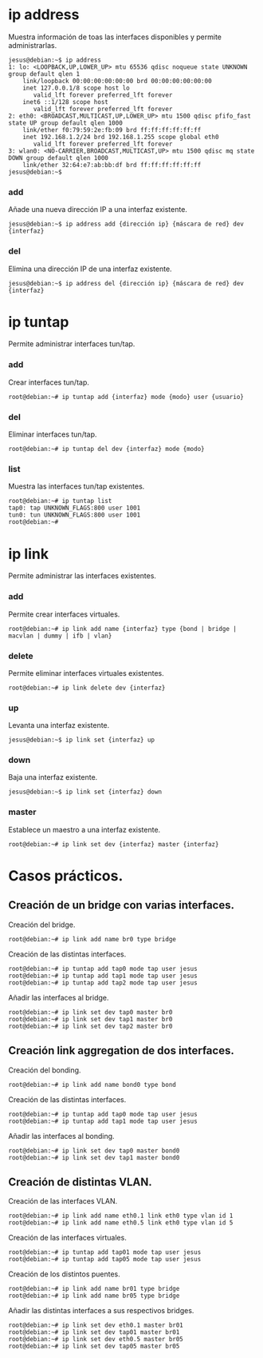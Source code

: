 # ip address
Muestra información de toas las interfaces disponibles y permite administrarlas.
~~~
jesus@debian:~$ ip address
1: lo: <LOOPBACK,UP,LOWER_UP> mtu 65536 qdisc noqueue state UNKNOWN group default qlen 1
    link/loopback 00:00:00:00:00:00 brd 00:00:00:00:00:00
    inet 127.0.0.1/8 scope host lo
       valid_lft forever preferred_lft forever
    inet6 ::1/128 scope host 
       valid_lft forever preferred_lft forever
2: eth0: <BROADCAST,MULTICAST,UP,LOWER_UP> mtu 1500 qdisc pfifo_fast state UP group default qlen 1000
    link/ether f0:79:59:2e:fb:09 brd ff:ff:ff:ff:ff:ff
    inet 192.168.1.2/24 brd 192.168.1.255 scope global eth0
       valid_lft forever preferred_lft forever
3: wlan0: <NO-CARRIER,BROADCAST,MULTICAST,UP> mtu 1500 qdisc mq state DOWN group default qlen 1000
    link/ether 32:64:e7:ab:bb:df brd ff:ff:ff:ff:ff:ff
jesus@debian:~$ 
~~~


### add 
Añade una nueva dirección IP a una interfaz existente.
~~~
jesus@debian:~$ ip address add {dirección ip} {máscara de red} dev {interfaz}
~~~


### del
Elimina una dirección IP de una interfaz existente.
~~~
jesus@debian:~$ ip address del {dirección ip} {máscara de red} dev {interfaz}
~~~


# ip tuntap
Permite administrar interfaces tun/tap.


### add 
Crear interfaces tun/tap.
~~~
root@debian:~# ip tuntap add {interfaz} mode {modo} user {usuario}
~~~


### del
Eliminar interfaces tun/tap.
~~~
root@debian:~# ip tuntap del dev {interfaz} mode {modo}
~~~


### list
Muestra las interfaces tun/tap existentes.
~~~
root@debian:~# ip tuntap list
tap0: tap UNKNOWN_FLAGS:800 user 1001
tun0: tun UNKNOWN_FLAGS:800 user 1001
root@debian:~# 
~~~


# ip link
Permite administrar las interfaces existentes.


### add
Permite crear interfaces virtuales.
~~~
root@debian:~# ip link add name {interfaz} type {bond | bridge | macvlan | dummy | ifb | vlan}
~~~


### delete
Permite eliminar interfaces virtuales existentes.
~~~
root@debian:~# ip link delete dev {interfaz}
~~~


### up
Levanta una interfaz existente.
~~~
jesus@debian:~$ ip link set {interfaz} up
~~~


### down
Baja una interfaz existente.
~~~
jesus@debian:~$ ip link set {interfaz} down
~~~


### master
Establece un maestro a una interfaz existente.
~~~
root@debian:~# ip link set dev {interfaz} master {interfaz}
~~~


# Casos prácticos.

## Creación de un bridge con varias interfaces.
Creación del bridge.
~~~
root@debian:~# ip link add name br0 type bridge
~~~


Creación de las distintas interfaces.
~~~
root@debian:~# ip tuntap add tap0 mode tap user jesus
root@debian:~# ip tuntap add tap1 mode tap user jesus
root@debian:~# ip tuntap add tap2 mode tap user jesus
~~~


Añadir las interfaces al bridge.
~~~
root@debian:~# ip link set dev tap0 master br0
root@debian:~# ip link set dev tap1 master br0
root@debian:~# ip link set dev tap2 master br0
~~~


## Creación link aggregation de dos interfaces.
Creación del bonding.
~~~
root@debian:~# ip link add name bond0 type bond
~~~


Creación de las distintas interfaces.
~~~
root@debian:~# ip tuntap add tap0 mode tap user jesus
root@debian:~# ip tuntap add tap1 mode tap user jesus
~~~


Añadir las interfaces al bonding.
~~~
root@debian:~# ip link set dev tap0 master bond0
root@debian:~# ip link set dev tap1 master bond0
~~~


## Creación de distintas VLAN.
Creación de las interfaces VLAN.
~~~
root@debian:~# ip link add name eth0.1 link eth0 type vlan id 1
root@debian:~# ip link add name eth0.5 link eth0 type vlan id 5
~~~


Creación de las interfaces virtuales.
~~~
root@debian:~# ip tuntap add tap01 mode tap user jesus
root@debian:~# ip tuntap add tap05 mode tap user jesus
~~~


Creación de los distintos puentes.
~~~
root@debian:~# ip link add name br01 type bridge
root@debian:~# ip link add name br05 type bridge
~~~


Añadir las distintas interfaces a sus respectivos bridges.
~~~
root@debian:~# ip link set dev eth0.1 master br01
root@debian:~# ip link set dev tap01 master br01
root@debian:~# ip link set dev eth0.5 master br05
root@debian:~# ip link set dev tap05 master br05
~~~